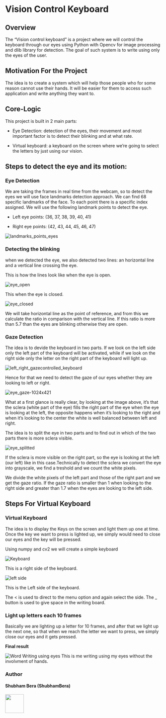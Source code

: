 # Vision Control Keyboard
## Overview 
The “Vision control keyboard” is a project where we will control the keyboard through our eyes using Python with Opencv for image processing and dlib library for detection. The goal of such system is to write using only the eyes of the user.

## Motivation For the Project
The idea is to create a system which will help those people who for some reason cannot use their hands. It will be easier for them to access such application and write anything they want to.

## Core-Logic
This project is built in 2 main parts:

* Eye Detection: detection of the eyes, their movement and most important factor is to detect their blinking and at what rate.

* Virtual keyboard: a keyboard on the screen where we’re going to select the letters by just using our vision.


## Steps to detect the eye and its motion:
### Eye Detection
We are taking the frames in real time from the webcam, so to detect the eyes we will use face landmarks detection approach. We can find 68 specific landmarks of the face. To each point there is a specific index assigned. We will use the following landmark points to detect the eye.

* Left eye points: (36, 37, 38, 39, 40, 41)

* Right eye points: (42, 43, 44, 45, 46, 47)

![landmarks_points_eyes](https://user-images.githubusercontent.com/44902363/85774006-10714180-b73c-11ea-93ff-542ff0a70958.png)

### Detecting the blinking
when we detected the eye, we also detected two lines: an horizontal line and a vertical line crossing the eye.

This is how the lines look like when the eye is open.

![eye_open](https://user-images.githubusercontent.com/44902363/85774949-f2f0a780-b73c-11ea-8fce-027d367ca5be.jpg)


This when the eye is closed.

![eye_closed](https://user-images.githubusercontent.com/44902363/85774947-f1bf7a80-b73c-11ea-85a6-815ad3ce5cf1.jpg)

We will take horizontal line as the point of reference, and from this we calculate the ratio in comparison with the vertical line.
If this ratio is more than 5.7 than the eyes are blinking otherwise they are open.

### Gaze Detection

The idea is to devide the keyboard in two parts. If we look on the left side only the left part of the keyboard will be activated, while if we look on the right side only the letter on the right part of the keyboard will light up.

![left_right_gazecontrolled_keyboard](https://user-images.githubusercontent.com/44902363/85775667-9b067080-b73d-11ea-9920-38ed79ccb7f4.png)


Hence for that we need to detect the gaze of our eyes whether they are looking to left or right.

![eye_gaze-1024x421](https://user-images.githubusercontent.com/44902363/85776013-ee78be80-b73d-11ea-8251-27bb4fcd1d97.png)

What at a first glance is really clear, by looking at the image above, it’s that the sclera (white part of the eye) fills the right part of the eye when the eye is looking at the left, the opposite happens when it’s looking to the right and when it’s looking to the center the white is well balanced between left and right.

The idea is to split the eye in two parts and to find out in which of the two parts there is more sclera visible.


![eye_splitted](https://user-images.githubusercontent.com/44902363/85776329-3b5c9500-b73e-11ea-9f67-c91a6c61cbb1.png)

If the sclera is more visible on the right part, so the eye is looking at the left (our left) like in this case.Technically to detect the sclera we convert the eye into grayscale, we find a treshold and we count the white pixels.

We divide the white pixels of the left part and those of the right part and we get the gaze ratio. If the gaze ratio is smaller than 1 when looking to the right side and greater than 1.7 when the eyes are looking to the left side.

## Steps For Virtual Keyboard

### Virtual Keyboard

The idea is to display the Keys on the screen and light them up one at time. Once the key we want to press is lighted up, we simply would need to close our eyes and the key will be pressed.

Using numpy and cv2 we will create a simple keyboard 

![Keyboard](https://user-images.githubusercontent.com/74007175/102685100-0b311300-4204-11eb-81d7-443dc7bb3399.PNG)

This is a right side of the keyboard.

![left side](https://user-images.githubusercontent.com/74007175/102685170-99a59480-4204-11eb-8bb4-aad82a703486.PNG)

This is the Left side of the keyboard.

The < is used to direct to the menu option and again select the side.
The _ button is used to give space in the writing board.

### Light up letters each 10 frames
Basically we are lighting up a letter for 10 frames, and after that we light up the next one, so that when we reach the letter we want to press, we simply close our eyes and it gets pressed.


**Final result**

![Word Writing using eyes](https://user-images.githubusercontent.com/74007175/102685051-b55c6b00-4203-11eb-9413-b7de810e583c.PNG)
This is me writing using my eyes without the involvment of hands.

### Author

#### Shubham Bera (ShubhamBera)
<a href="https://www.linkedin.com/in/shubham-bera/"><img src="https://cdn2.iconfinder.com/data/icons/simple-social-media-shadow/512/14-512.png" align="left" height="60" width="60" ></a>
